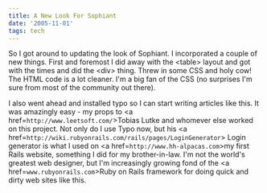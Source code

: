```yaml
---
title: A New Look For Sophiant
date: '2005-11-01'
tags: tech
---
```


<p>So I got around to updating the look of Sophiant.  I incorporated a couple of new things.  First and foremost I did away with the &lt;table&gt; layout and got with the times and did the &lt;div&gt; thing.  Threw in some CSS and holy cow!  The HTML code is a lot cleaner.  I'm a big fan of the CSS (no surprises I'm sure from most of the community out there).</p>

I also went ahead and installed typo so I can start writing articles like this.  It was amazingly easy - my props to <a href=`http://www.leetsoft.com/`>Tobias Lutke and whomever else worked on this project</a>.  Not only do I use Typo now, but his <a href=`http://wiki.rubyonrails.com/rails/pages/LoginGenerator`> Login generator</a> is what I used on <a href=`http://www.hh-alpacas.com`>my first Rails website</a>, something I did for my brother-in-law.  I'm not the world's greatest web designer, but I'm increasingly growing fond of the <a href=`www.rubyonrails.com`>Ruby on Rails framework</a> for doing quick and dirty web sites like this.
